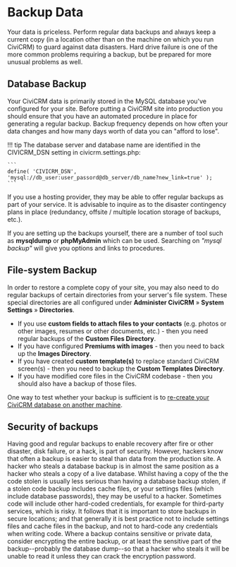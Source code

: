 # Backup Data

Your data is priceless. Perform regular data backups and always keep a current copy (in a location other than on the machine on which you run CiviCRM) to guard against data disasters. Hard drive failure is one of the more common problems requiring a backup, but be prepared for more unusual problems as well.

## Database Backup

Your CiviCRM data is primarily stored in the MySQL database you've configured for your site. Before putting a CiviCRM site into production you should ensure that you have an automated procedure in place for generating a regular backup. Backup frequency depends on how often your data changes and how many days worth of data you can "afford to lose".

!!! tip
    The database server and database name are identified in the CIVICRM_DSN setting in civicrm.settings.php:

    ```
    define( 'CIVICRM_DSN', 'mysql://db_user:user_passord@db_server/db_name?new_link=true' );
    ```
   
If you use a hosting provider, they may be able to offer regular backups as part of your service. It is advisable to inquire as to the disaster contingency plans in place (redundancy, offsite / multiple location storage of backups, etc.).

If you are setting up the backups yourself, there are a number of tool such as **mysqldump** or **phpMyAdmin** which can be used. Searching on _"mysql backup"_ will give you options and links to procedures.

## File-system Backup

In order to restore a complete copy of your site, you may also need to do regular backups of certain directories from your server's file system. These special directories are all configured under **Administer CiviCRM** » **System Settings** » **Directories**.

* If you use **custom fields to attach files to your contacts** (e.g. photos or other images, resumes or other documents, etc.) - then you need regular backups of the **Custom Files Directory**.
* If you have configured **Premiums with images** - then you need to back up the **Images Directory**.
* If you have created **custom template(s)** to replace standard CiviCRM screen(s) - then you need to backup the **Custom Templates Directory**.
* If you have modified core files in the CiviCRM codebase - then you should also have a backup of those files.

One way to test whether your backup is sufficient is to [re-create your CiviCRM database on another machine](misc/switch-servers.md).

## Security of backups

Having good and regular backups to enable recovery after fire or other disaster, disk failure, or a hack, is part of security. However, hackers know that often a backup is easier to steal than data from the production site. A hacker who steals a database backup is in almost the same position as a hacker who steals a copy of a live database. Whilst having a copy of the the code stolen is usually less serious than having a database backup stolen, if a stolen code backup includes cache files, or your settings files (which include database passwords), they may be useful to a hacker. Sometimes code will include other hard-coded credentials, for example for third-party services, which is risky. It follows that it is important to store backups in secure locations; and that generally it is best practice not to include settings files and cache files in the backup, and not to hard-code any credentials when writing code. Where a backup contains sensitive or private data, consider encrypting the entire backup, or at least the sensitive part of the backup--probably the database dump--so that a hacker who steals it will be unable to read it unless they can crack the encryption password.

